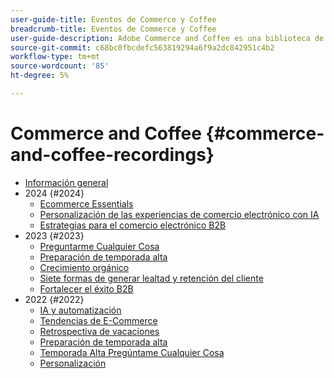 ```yaml
---
user-guide-title: Eventos de Commerce y Coffee
breadcrumb-title: Eventos de Commerce y Coffee
user-guide-description: Adobe Commerce and Coffee es una biblioteca de vídeos en la que expertos y compañeros han compartido sus ideas y pensamientos sobre cómo utilizar Adobe Commerce.
source-git-commit: c68bc0fbcdefc563819294a6f9a2dc842951c4b2
workflow-type: tm+mt
source-wordcount: '85'
ht-degree: 5%

---
```



# Commerce and Coffee {#commerce-and-coffee-recordings}

+ [Información general](overview.md)
+ 2024 {#2024}
   + [Ecommerce Essentials](2024/ecommerce-essentials.md)
   + [Personalización de las experiencias de comercio electrónico con IA](2024/personalize-ecommerce.md)
   + [Estrategias para el comercio electrónico B2B](2024/commerce-and-coffee-strategies-for-b2b-ecommerce.md)
+ 2023 {#2023}
   + [Preguntarme Cualquier Cosa](2023/ask-me-anything.md)
   + [Preparación de temporada alta](2023/peak-season-prep.md)
   + [Crecimiento orgánico](2023/organic-growth.md)
   + [Siete formas de generar lealtad y retención del cliente](2023/loyalty-retention.md)
   + [Fortalecer el éxito B2B](2023/b2b.md)
+ 2022 {#2022}
   + [IA y automatización](2022/ai-and-automation.md)
   + [Tendencias de E-Commerce](2022/ecommerce-trends.md)
   + [Retrospectiva de vacaciones](2022/holiday.md)
   + [Preparación de temporada alta](2022/peak-season-prep.md)
   + [Temporada Alta Pregúntame Cualquier Cosa](2022/peak-season-ask-anything.md)
   + [Personalización](2022/personalization.md)

<!--+ Commerce Events {#commerce-events}
  + [Overview](commerce-events/overview.md)
  + 2022 {#2022}
    + [Top Tips and Tricks for Adobe Campaign Standard](customer-journeys/2022/tips-and-tricks.md)
    + [Develop and customize data models in Adobe [!DNL Campaign Classic]](customer-journeys/2022/data-models.md)

+ Data and insights {#commerce-release-updates}
  + [Overview](commerce-release-updates/overview.md)
  + 2022 {#2022}
    + [Innovations and trends](data-and-insights/2022/innovations.md)
    + [Sensei and Analysis Workspace](data-and-insights/2022/sensei.md)
    + [Personalize and automate with Adobe Target](data-and-insights/2022/personalize.md)
    + [Analytics and Target applications for Mobile and Apps](data-and-insights/2022/mobile-and-apps.md)
    + [Cross Device Analytics and Customer Journey Analytics](data-and-insights/2022/cross-device-analytics.md) -->
